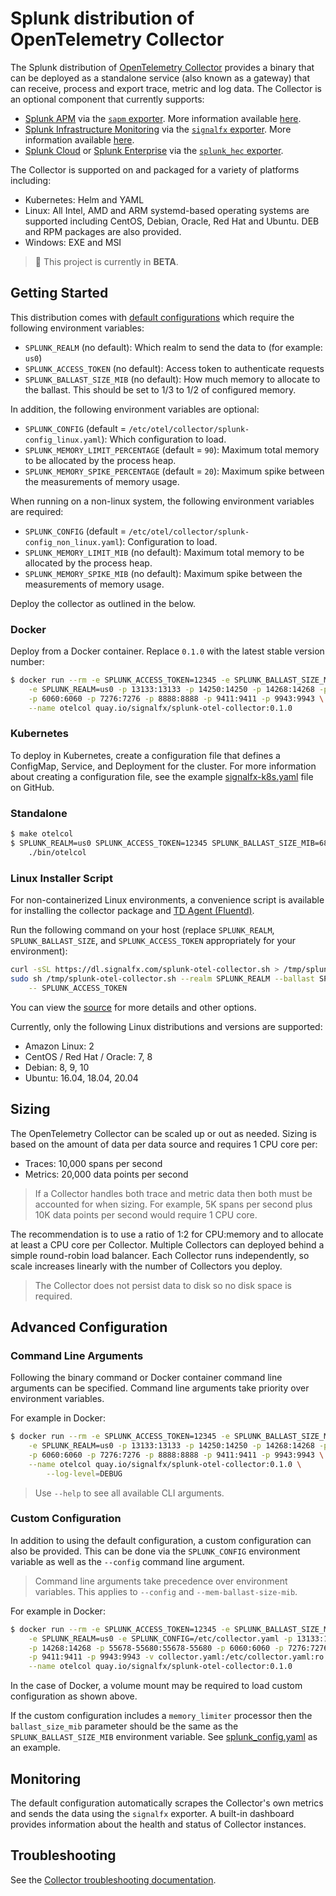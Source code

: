 # Splunk distribution of OpenTelemetry Collector

The Splunk distribution of [OpenTelemetry
Collector](https://github.com/open-telemetry/opentelemetry-collector) provides
a binary that can be deployed as a standalone service (also known as a gateway)
that can receive, process and export trace, metric and log data. The Collector
is an optional component that currently supports:

- [Splunk APM](https://www.splunk.com/en_us/software/splunk-apm.html) via the
  [`sapm`
  exporter](https://github.com/open-telemetry/opentelemetry-collector-contrib/tree/master/exporter/sapmexporter).
  More information available
  [here](https://docs.signalfx.com/en/latest/apm/apm-getting-started/apm-opentelemetry-collector.html).
- [Splunk Infrastructure
  Monitoring](https://www.splunk.com/en_us/software/infrastructure-monitoring.html)
  via the [`signalfx`
  exporter](https://github.com/open-telemetry/opentelemetry-collector-contrib/tree/master/exporter/signalfxexporter).
  More information available
  [here](https://docs.signalfx.com/en/latest/otel/imm-otel-collector.html).
- [Splunk Cloud](https://www.splunk.com/en_us/software/splunk-cloud.html) or
  [Splunk
  Enterprise](https://www.splunk.com/en_us/software/splunk-enterprise.html) via
  the [`splunk_hec`
  exporter](https://github.com/open-telemetry/opentelemetry-collector-contrib/tree/master/exporter/splunkhecexporter).

The Collector is supported on and packaged for a variety of platforms including:

- Kubernetes: Helm and YAML
- Linux: All Intel, AMD and ARM systemd-based operating systems are supported
  including CentOS, Debian, Oracle, Red Hat and Ubuntu. DEB and RPM packages
  are also provided.
- Windows: EXE and MSI

> :construction: This project is currently in **BETA**.

## Getting Started

This distribution comes with [default
configurations](https://github.com/signalfx/splunk-otel-collector/blob/main/cmd/otelcol/config/collector)
which require the following environment variables:

- `SPLUNK_REALM` (no default): Which realm to send the data to (for example: `us0`)
- `SPLUNK_ACCESS_TOKEN` (no default): Access token to authenticate requests
- `SPLUNK_BALLAST_SIZE_MIB` (no default): How much memory to allocate to the ballast. This should be set to 1/3 to 1/2 of configured memory.

In addition, the following environment variables are optional:

- `SPLUNK_CONFIG` (default = `/etc/otel/collector/splunk-config_linux.yaml`): Which configuration to load.
- `SPLUNK_MEMORY_LIMIT_PERCENTAGE` (default = `90`): Maximum total memory to be allocated by the process heap.
- `SPLUNK_MEMORY_SPIKE_PERCENTAGE` (default = `20`): Maximum spike between the measurements of memory usage.

When running on a non-linux system, the following environment variables are required:

- `SPLUNK_CONFIG` (default = `/etc/otel/collector/splunk-config_non_linux.yaml`): Configuration to load.
- `SPLUNK_MEMORY_LIMIT_MIB` (no default): Maximum total memory to be allocated by the process heap.
- `SPLUNK_MEMORY_SPIKE_MIB` (no default): Maximum spike between the measurements of memory usage.

Deploy the collector as outlined in the below.

### Docker

Deploy from a Docker container. Replace `0.1.0` with the latest stable version number:

```bash
$ docker run --rm -e SPLUNK_ACCESS_TOKEN=12345 -e SPLUNK_BALLAST_SIZE_MIB=683 \
    -e SPLUNK_REALM=us0 -p 13133:13133 -p 14250:14250 -p 14268:14268 -p 55678-55680:55678-55680 \
    -p 6060:6060 -p 7276:7276 -p 8888:8888 -p 9411:9411 -p 9943:9943 \
    --name otelcol quay.io/signalfx/splunk-otel-collector:0.1.0
```

### Kubernetes

To deploy in Kubernetes, create a configuration file that defines a ConfigMap,
Service, and Deployment for the cluster. For more information about creating a
configuration file, see the example
[signalfx-k8s.yaml](https://github.com/open-telemetry/opentelemetry-collector-contrib/blob/master/exporter/sapmexporter/examples/signalfx-k8s.yaml)
file on GitHub.

### Standalone

```bash
$ make otelcol
$ SPLUNK_REALM=us0 SPLUNK_ACCESS_TOKEN=12345 SPLUNK_BALLAST_SIZE_MIB=683 \
    ./bin/otelcol
```

### Linux Installer Script

For non-containerized Linux environments, a convenience script is available for
installing the collector package and [TD Agent
(Fluentd)](https://www.fluentd.org/).

Run the following command on your host (replace `SPLUNK_REALM`,
`SPLUNK_BALLAST_SIZE`, and `SPLUNK_ACCESS_TOKEN` appropriately for your
environment):

```sh
curl -sSL https://dl.signalfx.com/splunk-otel-collector.sh > /tmp/splunk-otel-collector.sh;
sudo sh /tmp/splunk-otel-collector.sh --realm SPLUNK_REALM --ballast SPLUNK_BALLAST_SIZE \
    -- SPLUNK_ACCESS_TOKEN
```

You can view the [source](internal/buildscripts/packaging/installer/install.sh)
for more details and other options.

Currently, only the following Linux distributions and versions are supported:

- Amazon Linux: 2
- CentOS / Red Hat / Oracle: 7, 8
- Debian: 8, 9, 10
- Ubuntu: 16.04, 18.04, 20.04

## Sizing

The OpenTelemetry Collector can be scaled up or out as needed. Sizing is based
on the amount of data per data source and requires 1 CPU core per:

- Traces: 10,000 spans per second
- Metrics: 20,000 data points per second

> If a Collector handles both trace and metric data then both must be accounted
> for when sizing. For example, 5K spans per second plus 10K data points per
> second would require 1 CPU core.

The recommendation is to use a ratio of 1:2 for CPU:memory and to allocate at
least a CPU core per Collector. Multiple Collectors can deployed behind a
simple round-robin load balancer. Each Collector runs independently, so scale
increases linearly with the number of Collectors you deploy.

> The Collector does not persist data to disk so no disk space is required.

## Advanced Configuration

### Command Line Arguments

Following the binary command or Docker container command line arguments can be
specified. Command line arguments take priority over environment variables.

For example in Docker:

```bash
$ docker run --rm -e SPLUNK_ACCESS_TOKEN=12345 -e SPLUNK_BALLAST_SIZE_MIB=683 \
    -e SPLUNK_REALM=us0 -p 13133:13133 -p 14250:14250 -p 14268:14268 -p 55678-55680:55678-55680 \
    -p 6060:6060 -p 7276:7276 -p 8888:8888 -p 9411:9411 -p 9943:9943 \
    --name otelcol quay.io/signalfx/splunk-otel-collector:0.1.0 \
        --log-level=DEBUG
```

> Use `--help` to see all available CLI arguments.

### Custom Configuration

In addition to using the default configuration, a custom configuration can also
be provided. This can be done via the `SPLUNK_CONFIG` environment variable as
well as the `--config` command line argument.

> Command line arguments take precedence over environment variables. This
> applies to `--config` and `--mem-ballast-size-mib`.

For example in Docker:

```bash
$ docker run --rm -e SPLUNK_ACCESS_TOKEN=12345 -e SPLUNK_BALLAST_SIZE_MIB=683 \
    -e SPLUNK_REALM=us0 -e SPLUNK_CONFIG=/etc/collector.yaml -p 13133:13133 -p 14250:14250 \
    -p 14268:14268 -p 55678-55680:55678-55680 -p 6060:6060 -p 7276:7276 -p 8888:8888 \
    -p 9411:9411 -p 9943:9943 -v collector.yaml:/etc/collector.yaml:ro \
    --name otelcol quay.io/signalfx/splunk-otel-collector:0.1.0
```

In the case of Docker, a volume mount may be required to load custom
configuration as shown above.

If the custom configuration includes a `memory_limiter` processor then the
`ballast_size_mib` parameter should be the same as the
`SPLUNK_BALLAST_SIZE_MIB` environment variable. See
[splunk_config.yaml](cmd/otelcol/config/collector/splunk_config.yaml) as an
example.

## Monitoring

The default configuration automatically scrapes the Collector's own metrics and
sends the data using the `signalfx` exporter. A built-in dashboard provides
information about the health and status of Collector instances.

## Troubleshooting

See the [Collector troubleshooting
documentation](https://github.com/open-telemetry/opentelemetry-collector/blob/master/docs/troubleshooting.md).
